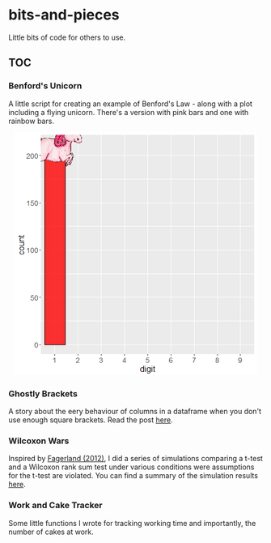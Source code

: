 # bits-and-pieces
Little bits of code for others to use.

## TOC
### Benford's Unicorn
A little script for creating an example of Benford's Law - along with a plot including a flying unicorn. There's a version with pink bars and one with rainbow bars.

<p align="center"><img style="border-width:0" src="./benfords unicorn/unicorn_rainbow.gif" /></p>

### Ghostly Brackets
A story about the eery behaviour of columns in a dataframe when you don't use enough square brackets. Read the post [here](https://einglasrotwein.github.io/brackets.html).

### Wilcoxon Wars
Inspired by [Fagerland (2012)](https://bmcmedresmethodol.biomedcentral.com/articles/10.1186/1471-2288-12-78), I did a series of simulations comparing a t-test and a Wilcoxon rank sum test under various conditions were assumptions for the t-test are violated. You can find a summary of the simulation results [here](https://einglasrotwein.github.io/wilcoxon_wars.html).

### Work and Cake Tracker
Some little functions I wrote for tracking working time and importantly, the number of cakes at work.
